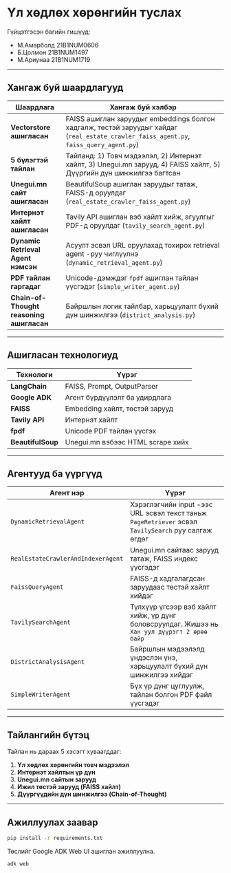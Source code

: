 # Үл хөдлөх хөрөнгийн туслах

Гүйцэтгэсэн багийн гишүүд: 
- М.Амарболд 21B1NUM0606
- Б.Цолмон 21B1NUM1497
- М.Ариунаа 21B1NUM1719

---

## Хангаж буй шаардлагууд

| Шаардлага | Хангаж буй хэлбэр |
|-----------|-------------------|
| **Vectorstore ашигласан** | FAISS ашиглан заруудыг embeddings болгон хадгалж, төстэй заруудыг хайдаг (`real_estate_crawler_faiss_agent.py`, `faiss_query_agent.py`) |
| **5 бүлэгтэй тайлан** | Тайланд: 1) Товч мэдээлэл, 2) Интернэт хайлт, 3) Unegui.mn зарууд, 4) FAISS хайлт, 5) Дүүргийн дүн шинжилгээ багтсан |
| **Unegui.mn сайт ашигласан** | BeautifulSoup ашиглан заруудыг татаж, FAISS-д оруулдаг (`real_estate_crawler_faiss_agent.py`) |
| **Интернэт хайлт ашигласан** | Tavily API ашиглан вэб хайлт хийж, агуулгыг PDF-д оруулдаг (`tavily_search_agent.py`) |
| **Dynamic Retrieval Agent нэмсэн** | Асуулт эсвэл URL оруулахад тохирох retrieval agent -руу чиглүүлнэ (`dynamic_retrieval_agent.py`) |
| **PDF тайлан гаргадаг** | Unicode-дэмждэг `fpdf` ашиглан тайлан үүсгэдэг (`simple_writer_agent.py`) |
| **Chain-of-Thought reasoning ашигласан** | Байршлын логик тайлбар, харьцуулалт бүхий дүн шинжилгээ (`district_analysis.py`) |

---

## Ашигласан технологиуд

| Технологи | Үүрэг |
|-----------|------|
| **LangChain** | FAISS, Prompt, OutputParser |
| **Google ADK** | Агент бүрдүүлэлт ба удирдлага |
| **FAISS** | Embedding хайлт, төстэй зарууд |
| **Tavily API** | Интернэт хайлт |
| **fpdf** | Unicode PDF тайлан үүсгэх |
| **BeautifulSoup** | Unegui.mn вэбээс HTML scrape хийх |

---

## Агентууд ба үүргүүд

| Агент нэр | Үүрэг |
|-----------|------|
| `DynamicRetrievalAgent` | Хэрэглэгчийн input -ээс URL эсвэл текст таньж `PageRetriever` эсвэл `TavilySearch` руу салгаж өгдөг |
| `RealEstateCrawlerAndIndexerAgent` | Unegui.mn сайтаас зарууд татаж, FAISS индекс үүсгэдэг |
| `FaissQueryAgent` | FAISS-д хадгалагдсан заруудаас төстэй хайлт хийдэг |
| `TavilySearchAgent` | Түлхүүр үгсээр вэб хайлт хийж, үр дүнг боловсруулдаг. Жишээ нь `Хан уул дүүрэгт 2 өрөө байр` |
| `DistrictAnalysisAgent` | Байршлын мэдээлэлд үндэслэн үнэ, харьцуулалт бүхий дүн шинжилгээ хийдэг |
| `SimpleWriterAgent` | Бүх үр дүнг цуглуулж, тайлан болгон PDF файл үүсгэдэг |

---

## Тайлангийн бүтэц

Тайлан нь дараах 5 хэсэгт хуваагддаг:

1. **Үл хөдлөх хөрөнгийн товч мэдээлэл**
2. **Интернэт хайлтын үр дүн**
3. **Unegui.mn сайтын зарууд**
4. **Ижил төстэй зарууд (FAISS хайлт)**
5. **Дүүргүүдийн дүн шинжилгээ (Chain-of-Thought)**

---

## Ажиллуулах заавар

```bash
pip install -r requirements.txt
```

Төслийг Google ADK Web UI ашиглан ажиллуулна.

```bash
adk web
```
